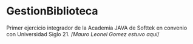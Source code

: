 # GestionBiblioteca
Primer ejercicio integrador de la Academia JAVA de Softtek en convenio con Universidad Siglo 21.
/*Mauro Leonel Gomez estuvo aqui*/